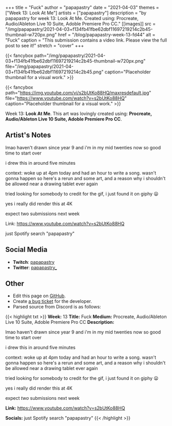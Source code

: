 +++
title =       "Fuck"
author =      "papapastry"
date =        "2021-04-03"
themes =      ["Week 13: Look At Me"]
artists =     ["papapastry"]
description = "by papapastry for week 13: Look At Me. Created using: Procreate, Audio/Ableton Live 10 Suite, Adoble Premiere Pro CC."
[[images]]
      src = "/img/papapastry/2021-04-03+f134fb41fbe62dbf11697219214c2b45-thumbnail-w720px.png"
      href = "/blog/papapastry-week-13-fd44"
      alt = "Fuck"
      caption = "This submission contains a video link. Please view the full post to see it!"
      stretch = "cover"
+++


{{< fancybox path="/img/papapastry/2021-04-03+f134fb41fbe62dbf11697219214c2b45-thumbnail-w720px.png" file="/img/papapastry/2021-04-03+f134fb41fbe62dbf11697219214c2b45.png" caption="Placeholder thumbnail for a visual work." >}}

{{< fancybox path="https://img.youtube.com/vi/s2bUtKo88HQ/maxresdefault.jpg" file="https://www.youtube.com/watch?v=s2bUtKo88HQ" caption="Placeholder thumbnail for a visual work." >}}


Week 13: **Look At Me**. This art was lovingly created using: **Procreate, Audio/Ableton Live 10 Suite, Adoble Premiere Pro CC**.

## Artist's Notes

lmao haven't drawn since year 9 and i'm in my mid twenties now so good time to start over

i drew this in around five minutes

context:  woke up at 4pm today and had an hour to write a song. wasn't gonna happen so here's a rerun and some art, and a reason why i shouldn't be allowed near a drawing tablet ever again

tried looking for somebody to credit for the gif, i just found it on giphy 😦

yes i really did render this at 4K

expect two submissions next week

Link: https://www.youtube.com/watch?v=s2bUtKo88HQ

just Spotify search "papapastry"

## Social Media

- **Twitch**: <a href='https://twitch.tv/papapastry' target='_blank'>papapastry</a>
- **Twitter**: <a href='https://twitter.com/papapastry_' target='_blank'>papapastry_</a>

## Other

- Edit this page on [GitHub](https://github.com/teaminkling/web-refresh/edit/main/content/blog/papapastry-week-13-fd44.md).
- Create [a bug ticket](https://github.com/teaminkling/web-refresh/issues/new?assignees=&labels=bug&template=problem-report.md&title=) for the developer.
- Parsed source from Discord is as follows:

{{< highlight txt >}}
**Week:** 13
**Title:** Fuck
**Medium:** Procreate, Audio/Ableton Live 10 Suite, Adoble Premiere Pro CC
**Description:**

lmao haven't drawn since year 9 and i'm in my mid twenties now so good time to start over

i drew this in around five minutes

context:  woke up at 4pm today and had an hour to write a song. wasn't gonna happen so here's a rerun and some art, and a reason why i shouldn't be allowed near a drawing tablet ever again

tried looking for somebody to credit for the gif, i just found it on giphy 😦

yes i really did render this at 4K

expect _two_ submissions next week

**Link:** https://www.youtube.com/watch?v=s2bUtKo88HQ

**Socials:** just Spotify search "papapastry"
{{< /highlight >}}
